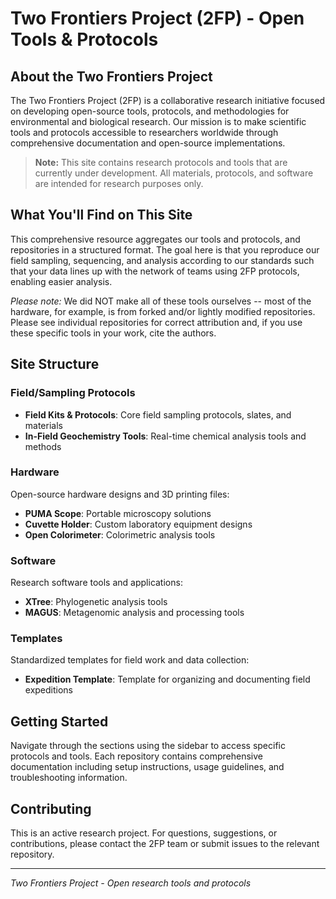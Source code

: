 # Two Frontiers Project (2FP) - Open Tools & Protocols

## About the Two Frontiers Project

The Two Frontiers Project (2FP) is a collaborative research initiative focused on developing open-source tools, protocols, and methodologies for environmental and biological research. Our mission is to make scientific tools and protocols accessible to researchers worldwide through comprehensive documentation and open-source implementations.

> **Note:** This site contains research protocols and tools that are currently under development. All materials, protocols, and software are intended for research purposes only.

## What You'll Find on This Site

This comprehensive resource aggregates our tools and protocols, and repositories in a structured format. The goal here is that you reproduce our field sampling, sequencing, and analysis according to our standards such that your data lines up with the network of teams using 2FP protocols, enabling easier analysis.

*Please note:* We did NOT make all of these tools ourselves -- most of the hardware, for example, is from forked and/or lightly modified repositories. Please see individual repositories for correct attribution and, if you use these specific tools in your work, cite the authors.

## Site Structure

### Field/Sampling Protocols
- **Field Kits & Protocols**: Core field sampling protocols, slates, and materials
- **In-Field Geochemistry Tools**: Real-time chemical analysis tools and methods

### Hardware
Open-source hardware designs and 3D printing files:
- **PUMA Scope**: Portable microscopy solutions
- **Cuvette Holder**: Custom laboratory equipment designs
- **Open Colorimeter**: Colorimetric analysis tools

### Software
Research software tools and applications:
- **XTree**: Phylogenetic analysis tools
- **MAGUS**: Metagenomic analysis and processing tools

### Templates
Standardized templates for field work and data collection:
- **Expedition Template**: Template for organizing and documenting field expeditions

## Getting Started

Navigate through the sections using the sidebar to access specific protocols and tools. Each repository contains comprehensive documentation including setup instructions, usage guidelines, and troubleshooting information.

## Contributing

This is an active research project. For questions, suggestions, or contributions, please contact the 2FP team or submit issues to the relevant repository.

---

*Two Frontiers Project - Open research tools and protocols*
